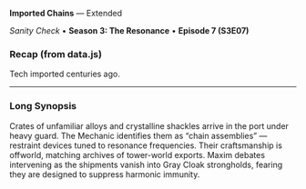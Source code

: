 **Imported Chains** — Extended

_Sanity Check_ • **Season 3: The Resonance** • **Episode 7 (S3E07)**

### Recap (from data.js)
Tech imported centuries ago.

---

### Long Synopsis

Crates of unfamiliar alloys and crystalline shackles arrive in the port under heavy guard. The Mechanic identifies them as “chain assemblies” — restraint devices tuned to resonance frequencies. Their craftsmanship is offworld, matching archives of tower-world exports. Maxim debates intervening as the shipments vanish into Gray Cloak strongholds, fearing they are designed to suppress harmonic immunity.